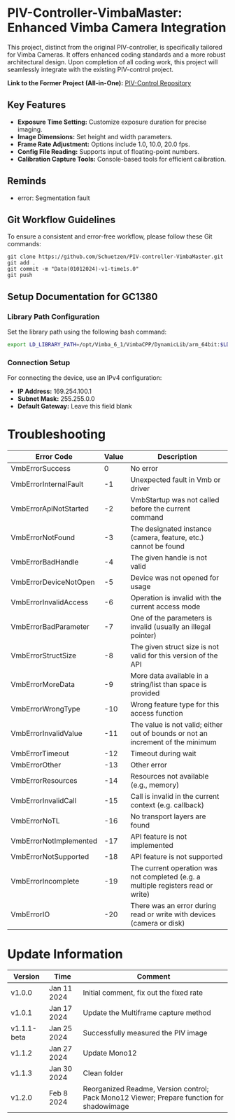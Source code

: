 # PIV-Controller-VimbaMaster: Enhanced Vimba Camera Integration

This project, distinct from the original PIV-controller, is specifically tailored for Vimba Cameras. It offers enhanced coding standards and a more robust architectural design. Upon completion of all coding work, this project will seamlessly integrate with the existing PIV-control project.

**Link to the Former Project (All-in-One):** [PIV-Control Repository](https://github.com/Schuetzen/PIV-control)

## Key Features

* **Exposure Time Setting:** Customize exposure duration for precise imaging.
* **Image Dimensions:** Set height and width parameters.
* **Frame Rate Adjustment:** Options include 1.0, 10.0, 20.0 fps.
* **Config File Reading:** Supports input of floating-point numbers.
* **Calibration Capture Tools:** Console-based tools for efficient calibration.

## Reminds
* error: Segmentation fault

## Git Workflow Guidelines

To ensure a consistent and error-free workflow, please follow these Git commands:

```git
git clone https://github.com/Schuetzen/PIV-controller-VimbaMaster.git
git add .
git commit -m "Data(01012024)-v1-time1s.0"
git push
```

## Setup Documentation for GC1380

### Library Path Configuration

Set the library path using the following bash command:

```bash
export LD_LIBRARY_PATH=/opt/Vimba_6_1/VimbaCPP/DynamicLib/arm_64bit:$LD_LIBRARY_PATH
```

### Connection Setup

For connecting the device, use an IPv4 configuration:

* **IP Address:** 169.254.100.1
* **Subnet Mask:** 255.255.0.0
* **Default Gateway:** Leave this field blank


# Troubleshooting

| Error Code                | Value | Description                                                                                               |
|---------------------------|-------|-----------------------------------------------------------------------------------------------------------|
| VmbErrorSuccess           | 0     | No error                                                                                                  |
| VmbErrorInternalFault     | -1    | Unexpected fault in Vmb or driver                                                                         |
| VmbErrorApiNotStarted     | -2    | VmbStartup was not called before the current command                                                      |
| VmbErrorNotFound          | -3    | The designated instance (camera, feature, etc.) cannot be found                                           |
| VmbErrorBadHandle         | -4    | The given handle is not valid                                                                             |
| VmbErrorDeviceNotOpen     | -5    | Device was not opened for usage                                                                           |
| VmbErrorInvalidAccess     | -6    | Operation is invalid with the current access mode                                                        |
| VmbErrorBadParameter      | -7    | One of the parameters is invalid (usually an illegal pointer)                                             |
| VmbErrorStructSize        | -8    | The given struct size is not valid for this version of the API                                            |
| VmbErrorMoreData          | -9    | More data available in a string/list than space is provided                                               |
| VmbErrorWrongType         | -10   | Wrong feature type for this access function                                                               |
| VmbErrorInvalidValue      | -11   | The value is not valid; either out of bounds or not an increment of the minimum                           |
| VmbErrorTimeout           | -12   | Timeout during wait                                                                                       |
| VmbErrorOther             | -13   | Other error                                                                                               |
| VmbErrorResources         | -14   | Resources not available (e.g., memory)                                                                    |
| VmbErrorInvalidCall       | -15   | Call is invalid in the current context (e.g. callback)                                                    |
| VmbErrorNoTL              | -16   | No transport layers are found                                                                             |
| VmbErrorNotImplemented    | -17   | API feature is not implemented                                                                            |
| VmbErrorNotSupported      | -18   | API feature is not supported                                                                              |
| VmbErrorIncomplete        | -19   | The current operation was not completed (e.g. a multiple registers read or write)                         |
| VmbErrorIO                | -20   | There was an error during read or write with devices (camera or disk)                                     |

# Update Information
| Version                | Time | Comment                                                                                              |
|---------------------------|-------|-----------------------------------------------------------------------------------------------------------|
|v1.0.0|Jan 11 2024|  Initial comment, fix out the fixed rate|
|v1.0.1|Jan 17 2024| Update the Multiframe capture method|
|v1.1.1-beta|Jan 25 2024|Successfully measured the PIV image|
|v1.1.2|Jan 27 2024| Update Mono12|
|v1.1.3|Jan 30 2024| Clean folder|
|v1.2.0|Feb 8 2024| Reorganized Readme, Version control; Pack Mono12 Viewer; Prepare function for shadowimage|